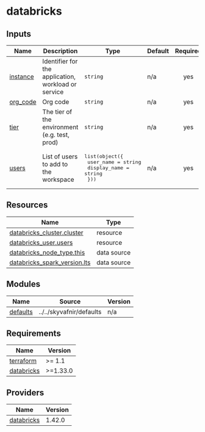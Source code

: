 # databricks

<!-- TERRAFORM_DOCS_BLOCK -->


## Inputs

| Name | Description | Type | Default | Required |
|------|-------------|------|---------|:--------:|
| <a name="input_instance"></a> [instance](#input\_instance) | Identifier for the application, workload or service | `string` | n/a | yes |
| <a name="input_org_code"></a> [org\_code](#input\_org\_code) | Org code | `string` | n/a | yes |
| <a name="input_tier"></a> [tier](#input\_tier) | The tier of the environment (e.g. test, prod) | `string` | n/a | yes |
| <a name="input_users"></a> [users](#input\_users) | List of users to add to the workspace | <pre>list(object({<br>    user_name    = string<br>    display_name = string<br>  }))</pre> | n/a | yes |



## Resources

| Name | Type |
|------|------|
| [databricks_cluster.cluster](https://registry.terraform.io/providers/databricks/databricks/latest/docs/resources/cluster) | resource |
| [databricks_user.users](https://registry.terraform.io/providers/databricks/databricks/latest/docs/resources/user) | resource |
| [databricks_node_type.this](https://registry.terraform.io/providers/databricks/databricks/latest/docs/data-sources/node_type) | data source |
| [databricks_spark_version.lts](https://registry.terraform.io/providers/databricks/databricks/latest/docs/data-sources/spark_version) | data source |

## Modules

| Name | Source | Version |
|------|--------|---------|
| <a name="module_defaults"></a> [defaults](#module\_defaults) | ../../skyvafnir/defaults | n/a |

## Requirements

| Name | Version |
|------|---------|
| <a name="requirement_terraform"></a> [terraform](#requirement\_terraform) | >= 1.1 |
| <a name="requirement_databricks"></a> [databricks](#requirement\_databricks) | >=1.33.0 |

## Providers

| Name | Version |
|------|---------|
| <a name="provider_databricks"></a> [databricks](#provider\_databricks) | 1.42.0 |

<!-- /TERRAFORM_DOCS_BLOCK -->

<!--
# Module scaffolded via skyvafnir-module-template
Author: skyvafnir 
-->
